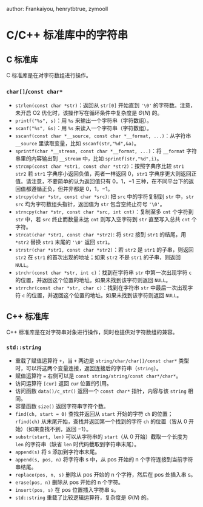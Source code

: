 author: Frankaiyou, henrytbtrue, zymooll

# C/C++ 标准库中的字符串

## C 标准库

C 标准库是在对字符数组进行操作。

### `char[]`/`const char*`

- `strlen(const char *str)`：返回从 `str[0]` 开始直到 `'\0'` 的字符数。注意，未开启 O2 优化时，该操作写在循环条件中复杂度是 $\Theta(N)$ 的。
- `printf("%s", s)`：用 `%s` 来输出一个字符串（字符数组）。
- `scanf("%s", &s)`：用 `%s` 来读入一个字符串（字符数组）。
- `sscanf(const char *__source, const char *__format, ...)`：从字符串 `__source` 里读取变量，比如 `sscanf(str,"%d",&a)`。
- `sprintf(char *__stream, const char *__format, ...)`：将 `__format` 字符串里的内容输出到 `__stream` 中，比如 `sprintf(str,"%d",i)`。
- `strcmp(const char *str1, const char *str2)`：按照字典序比较 `str1 str2` 若 `str1` 字典序小返回负值，两者一样返回 0，`str1` 字典序更大则返回正值。请注意，不要简单的认为返回值只有 $0$，$1$，$-1$ 三种，在不同平台下的返回值都遵循正负，但并非都是 $0$，$1$，$-1$。
- `strcpy(char *str, const char *src)`: 把 `src` 中的字符复制到 `str` 中，`str`  `src` 均为字符数组头指针，返回值为 `str` 包含空终止符号 `'\0'`。
- `strncpy(char *str, const char *src, int cnt)`：复制至多 `cnt` 个字符到 `str` 中，若 `src` 终止而数量未达 `cnt` 则写入空字符到 `str` 直至写入总共 `cnt` 个字符。
- `strcat(char *str1, const char *str2)`: 将 `str2` 接到 `str1` 的结尾，用 `*str2` 替换 `str1` 末尾的 `'\0'` 返回 `str1`。
- `strstr(char *str1, const char *str2)`：若 `str2` 是 `str1` 的子串，则返回 `str2` 在 `str1` 的首次出现的地址；如果 `str2` 不是 `str1` 的子串，则返回 `NULL`。
- `strchr(const char *str, int c)`：找到在字符串 `str` 中第一次出现字符 `c` 的位置，并返回这个位置的地址。如果未找到该字符则返回 `NULL`。
- `strrchr(const char *str, char c)`：找到在字符串 `str` 中最后一次出现字符 `c` 的位置，并返回这个位置的地址。如果未找到该字符则返回 `NULL`。

## C++ 标准库

C++ 标准库是在对字符串对象进行操作，同时也提供对字符数组的兼容。

### `std::string`

- 重载了赋值运算符 `+`，当 `+` 两边是 `string/char/char[]/const char*` 类型时，可以将这两个变量连接，返回连接后的字符串（`string`）。
- 赋值运算符 `=` 右侧可以是 `const string/string/const char*/char*`。
- 访问运算符 `[cur]` 返回 `cur` 位置的引用。
- 访问函数 `data()/c_str()` 返回一个 `const char*` 指针，内容与该 `string` 相同。
- 容量函数 `size()` 返回字符串字符个数。
- `find(ch, start = 0)` 查找并返回从 `start` 开始的字符 `ch` 的位置；`rfind(ch)` 从末尾开始，查找并返回第一个找到的字符 `ch` 的位置（皆从 $0$ 开始）（如果查找不到，返回 $-1$）。
- `substr(start, len)` 可以从字符串的 `start`（从 $0$ 开始）截取一个长度为 `len` 的字符串（缺省 `len` 时代码截取到字符串末尾）。
- `append(s)` 将 s 添加到字符串末尾。
- `append(s, pos, n)` 将字符串 s 中，从 pos 开始的 n 个字符连接到当前字符串结尾。
- `replace(pos, n, s)` 删除从 pos 开始的 n 个字符，然后在 pos 处插入串 s。
- `erase(pos, n)` 删除从 pos 开始的 n 个字符。
- `insert(pos, s)` 在 pos 位置插入字符串 s。
- `std::string` 重载了比较逻辑运算符，复杂度是 $\Theta(N)$ 的。
